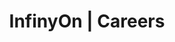 ---
title: "InfinyOn | Careers"
hero:
  component: "hero/hero-with-title"
  title: "Careers at InfinyOn"
  descriptions: 
    - "If you are passionate about cloud computing, distributed systems, Kubernetes, and real-time data, InfinyOn is the perfect place for you. At InfinyOn, you will have the opportunity to work on building a cutting-edge continuous intelligence platform that is loved by architects, data leaders, and developers."
    - "Join us and be part of a world-class team of software engineering experts, and play a crucial role in shaping the future of real-time data processing."
  image: 
    src: "/assets/careers.png"
    alt: "Careers at InfinyOn"
hero:
  component: "hero/hero-with-title"
  title: 
    line1: "Careers at InfinyOn"
  description: 
    line1: "If you are passionate about cloud computing, distributed systems, Kubernetes, and real-time data, InfinyOn is the perfect place for you. At InfinyOn, you will have the opportunity to work on building a cutting-edge continuous intelligence platform that is loved by architects, data leaders, and developers."
    line2: "Join us and be part of a world-class team of software engineering experts, and play a crucial role in shaping the future of real-time data processing."
    alignment: "text-left"
  image: 
    src: "/assets/careers.png"
    alt: "Careers at InfinyOn"
careers:
  title: "Open Positions"
---